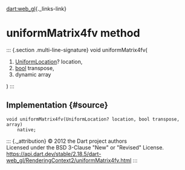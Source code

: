 [dart:web\_gl](../../dart-web_gl/dart-web_gl-library){._links-link}

uniformMatrix4fv method
=======================

::: {.section .multi-line-signature}
void uniformMatrix4fv(

1.  [UniformLocation](../uniformlocation-class)? location,
2.  [bool](../../dart-core/bool-class) transpose,
3.  dynamic array

)
:::

Implementation {#source}
--------------

``` {.language-dart data-language="dart"}
void uniformMatrix4fv(UniformLocation? location, bool transpose, array)
    native;
```

::: {._attribution}
© 2012 the Dart project authors\
Licensed under the BSD 3-Clause \"New\" or \"Revised\" License.\
<https://api.dart.dev/stable/2.18.5/dart-web_gl/RenderingContext2/uniformMatrix4fv.html>
:::
